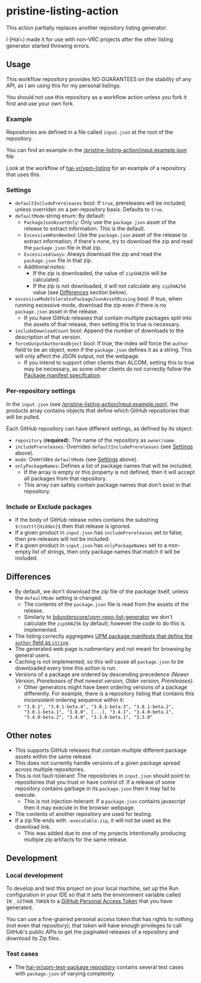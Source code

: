 ﻿pristine-listing-action
====

This action partially replaces another repository listing generator.

I (*Haï~*) made it for use with non-VRC projects after the other listing generator started throwing errors.

## Usage

This workflow repository provides NO GUARANTEES on the stability of any API, as I am using this for my personal listings.

You should not use this repository as a workflow action unless you fork it first and use your own fork.

### Example

Repositories are defined in a file called `input.json` at the root of the repository.

You can find an example in the [/pristine-listing-action/input.example.json](/pristine-listing-action/input.example.json) file

Look at the workflow of [hai-vr/vpm-listing](https://github.com/hai-vr/vpm-listing/blob/main/.github/workflows/build-listing.yml) for an example of a repository that uses this.

### Settings

- `defaultIncludePrereleases` bool: If `true`, prereleases will be included, unless overriden on a per-repository basis. Defaults to `true`.
- `defaultMode` string enum: By default:
  - `PackageJsonAssetOnly`: Only use the `package.json` asset of the release to extract information. This is the default.
  - `ExcessiveWhenNeeded`: Use the `package.json` asset of the release to extract information; if there's none, try to download the zip and read the `package.json` file in that zip.
  - `ExcessiveAlways`: Always download the zip and read the `package.json` file in that zip.
  - Additional notes:
    - If the zip is downloaded, the value of `zipSHA256` will be calculated.
    - If the zip is not downloaded, it will not calculate any `zipSHA256` value (see [Differences](#differences) section below).
- `excessiveModeToleratesPackageJsonAssetMissing` bool: If true, when running excessive mode, download the zip even if there is no `package.json` asset in the release.
  - If you have GitHub releases that contain multiple packages split into the assets of that release, then setting this to true is necessary.
- `includeDownloadCount` bool: Append the number of downloads to the description of that version.
- `forceOutputAuthorAsObject` bool: If true, the index will force the `author` field to be an object, even if the `package.json` defines it as a string. This will only affect the JSON output, not the webpage.
  - If you intend to support other clients than ALCOM, setting this to true may be necessary, as some other clients do not correctly follow the [Package manifest specifcation](https://docs.unity3d.com/Manual/upm-manifestPkg.html#:~:text=author,Object%20or%20string).

### Per-repository settings

In the `input.json` (see [/pristine-listing-action/input.example.json](/pristine-listing-action/input.example.json)), the products array contains objects that define which GitHub repositories that will be pulled.

Each GitHub repository can have different settings, as defined by its object:
- `repository` (**required**): The name of the repository as `owner/name`
- `includePrereleases`: Overrides `defaultIncludePrereleases` (see [Settings](#settings) above).
- `mode`: Overrides `defaultMode` (see [Settings](#settings) above).
- `onlyPackageNames`: Defines a list of package names that will be included.
  - If the array is empty or this property is not defined, then it will accept all packages from that repository.
  - This array can safely contain package names that don't exist in that repository.

### Include or Exclude packages

- If the body of GitHub release notes contains the substring `$\texttt{Hidden}$` then that release is ignored.
- If a given product in `input.json` has `includePrereleases` set to false, then pre-releases will not be included.
- If a given product in `input.json` has `onlyPackageNames` set to a non-empty list of strings, then only package names that match it will be included.

## Differences

- By default, we don't download the zip file of the package itself, unless the `defaultMode` setting is changed.
  - The contents of the `package.json` file is read from the assets of the release.
  - Similarly to [bdunderscore/vpm-repo-list-generator](https://github.com/bdunderscore/vpm-repo-list-generator)
    we don't calculate the `zipSHA256` by default; however the code to do this is implemented.
- The listing correctly aggregates [UPM package manifests that define the `author` field as `string`](https://docs.unity3d.com/Manual/upm-manifestPkg.html#:~:text=author,Object%20or%20string).
- The generated web page is rudimentary and not meant for browsing by general users.
- Caching is not implemented, so this will cause all `package.json` to be downloaded every time this action is run.
- Versions of a package are ordered by descending precedence *(Newer Version, Prereleases of that newest version, Older version, Prereleases)*.
  - Other generators might have been ordering versions of a package differently. For example, there is a repository listing that contains this inconsistent ordering sequence within it:
  - `"3.8.1", "3.8.1-beta.4", "3.8.1-beta.3", "3.8.1-beta.2", "3.8.1-beta.1", "3.8.0", [...], "3.4.1", "3.4.0-beta.1", "3.4.0-beta.2", "3.4.0", "3.3.0-beta.1", "3.3.0"`

## Other notes

- This supports GitHub releases that contain multiple different package assets within the same release.
- This does not currently handle versions of a given package spread across multiple repositories.
- This is not fault-tolerant: The repositories in `input.json` should point to repositories that you trust or have control of.
  If a release of some repository contains garbage in its `package.json` then it may fail to execute.
  - This is not injection-tolerant: If a `package.json` contains javascript then it may execute in the browser webpage.
- The contents of another repository are used for testing.
- If a zip file ends with `-executable.zip`, it will not be used as the download link.
  - This was added due to one of my projects intentionally producing multiple zip artifacts for the same release.

## Development

### Local development

To develop and test this project on your local machine, set up the Run configuration in your IDE so that it sets the environment variable
called `IN__GITHUB_TOKEN` to a [GitHub Personal Access Token](https://docs.github.com/en/authentication/keeping-your-account-and-data-secure/managing-your-personal-access-tokens#creating-a-fine-grained-personal-access-token)
that you have generated.

You can use a fine-grained personal access token that has rights to nothing (not even that repository); that token will have enough
privileges to call GitHub's public APIs to get the paginated releases of a repository and download its Zip files.

### Test cases

- The [hai-vr/upm-test-package repository](https://github.com/hai-vr/upm-test-package/releases/tag/1.0.0) contains several test cases
  with `package.json` of varying complexity.
